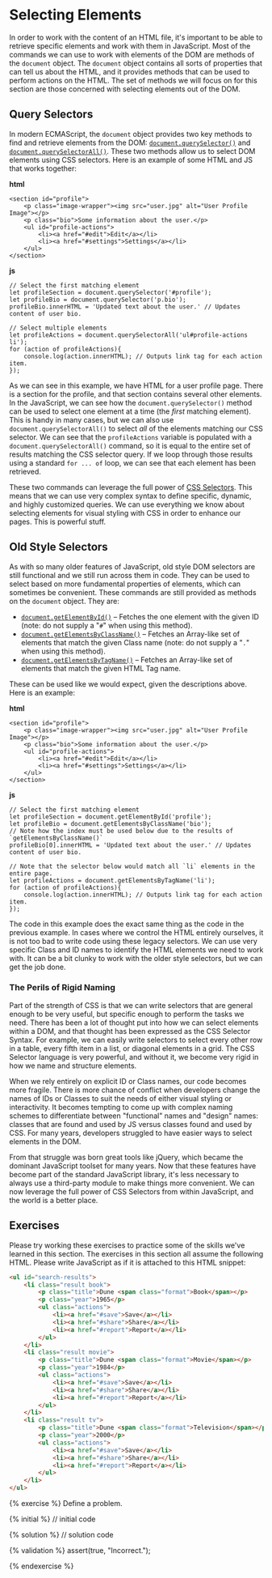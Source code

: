 # Selecting Elements

In order to work with the content of an HTML file, it's important to be able to retrieve specific elements and work with them in JavaScript. Most of the commands we can use to work with elements of the DOM are methods of the `document` object. The `document` object contains all sorts of properties that can tell us about the HTML, and it provides methods that can be used to perform actions on the HTML. The set of methods we will focus on for this section are those concerned with selecting elements out of the DOM.

## Query Selectors
In modern ECMAScript, the `document` object provides two key methods to find and retrieve elements from the DOM: [`document.querySelector()`](https://developer.mozilla.org/en-US/docs/Web/API/Document/querySelector) and [`document.querySelectorAll()`](https://developer.mozilla.org/en-US/docs/Web/API/Document/querySelectorAll). These two methods allow us to select DOM elements using CSS selectors. Here is an example of some HTML and JS that works together:

**html**
```
<section id="profile">
    <p class="image-wrapper"><img src="user.jpg" alt="User Profile Image"></p>
    <p class="bio">Some information about the user.</p>
    <ul id="profile-actions">
        <li><a href="#edit">Edit</a></li>
        <li><a href="#settings">Settings</a></li>
    </ul>
</section>
```

**js**
```
// Select the first matching element
let profileSection = document.querySelector('#profile');
let profileBio = document.querySelector('p.bio');
profileBio.innerHTML = 'Updated text about the user.' // Updates content of user bio.

// Select multiple elements
let profileActions = document.querySelectorAll('ul#profile-actions li');
for (action of profileActions){
    console.log(action.innerHTML); // Outputs link tag for each action item.
});
```

As we can see in this example, we have HTML for a user profile page. There is a section for the profile, and that section contains several other elements. In the JavaScript, we can see how the `document.querySelector()` method can be used to select one element at a time (the _first_ matching element). This is handy in many cases, but we can also use `document.querySelectorAll()` to select _all_ of the elements matching our CSS selector. We can see that the `profileActions` variable is populated with a `document.querySelectorAll()` command, so it is equal to the entire set of results matching the CSS selector query. If we loop through those results using a standard `for ... of` loop, we can see that each element has been retrieved.

These two commands can leverage the full power of [CSS Selectors](https://developer.mozilla.org/en-US/docs/Web/CSS/CSS_Selectors). This means that we can use very complex syntax to define specific, dynamic, and highly customized queries. We can use everything we know about selecting elements for visual styling with CSS in order to enhance our pages. This is powerful stuff.

## Old Style Selectors
As with so many older features of JavaScript, old style DOM selectors are still functional and we still run across them in code. They can be used to select based on more fundamental properties of elements, which can sometimes be convenient. These commands are still provided as methods on the `document` object. They are:

* [`document.getElementById()`](https://developer.mozilla.org/en-US/docs/Web/API/Document/getElementById) &ndash; Fetches the one element with the given ID (note: do not supply a "`#`" when using this method).
* [`document.getElementsByClassName()`](https://developer.mozilla.org/en-US/docs/Web/API/Document/getElementsByClassName) &ndash; Fetches an Array-like set of elements that match the given Class name (note: do not supply a "`.`" when using this method).
* [`document.getElementsByTagName()`](https://developer.mozilla.org/en-US/docs/Web/API/Document/getElementsByTagName) &ndash; Fetches an Array-like set of elements that match the given HTML Tag name.

These can be used like we would expect, given the descriptions above. Here is an example:

**html**
```
<section id="profile">
    <p class="image-wrapper"><img src="user.jpg" alt="User Profile Image"></p>
    <p class="bio">Some information about the user.</p>
    <ul id="profile-actions">
        <li><a href="#edit">Edit</a></li>
        <li><a href="#settings">Settings</a></li>
    </ul>
</section>
```

**js**
```
// Select the first matching element
let profileSection = document.getElementById('profile');
let profileBio = document.getElementsByClassName('bio');
// Note how the index must be used below due to the results of `getElementsByClassName()`
profileBio[0].innerHTML = 'Updated text about the user.' // Updates content of user bio.

// Note that the selector below would match all `li` elements in the entire page.
let profileActions = document.getElementsByTagName('li');
for (action of profileActions){
    console.log(action.innerHTML); // Outputs link tag for each action item.
});
```
The code in this example does the exact same thing as the code in the previous example. In cases where we control the HTML entirely ourselves, it is not too bad to write code using these legacy selectors. We can use very specific Class and ID names to identify the HTML elements we need to work with. It can be a bit clunky to work with the older style selectors, but we can get the job done.

<div class="tip-box">

<h3>The Perils of Rigid Naming</h3>

<p>Part of the strength of CSS is that we can write selectors that are general enough to be very useful, but specific enough to perform the tasks we need. There has been a lot of thought put into how we can select elements within a DOM, and that thought has been expressed as the CSS Selector Syntax. For example, we can easily write selectors to select every other row in a table, every fifth item in a list, or diagonal elements in a grid. The CSS Selector language is very powerful, and without it, we become very rigid in how we name and structure elements.</p>

<p>When we rely entirely on explicit ID or Class names, our code becomes more fragile. There is more chance of conflict when developers change the names of IDs or Classes to suit the needs of either visual styling or interactivity. It becomes tempting to come up with complex naming schemes to differentiate between "functional" names and "design" names: classes that are found and used by JS versus classes found and used by CSS. For many years, developers struggled to have easier ways to select elements in the DOM.</p>

<p>From that struggle was born great tools like jQuery, which became the dominant JavaScript toolset for many years. Now that these features have become part of the standard JavaScript library, it's less necessary to always use a third-party module to make things more convenient. We can now leverage the full power of CSS Selectors from within JavaScript, and the world is a better place.</p>

</div>

## Exercises
Please try working these exercises to practice some of the skills we've learned in this section. The exercises in this section all assume the following HTML. Please write JavaScript as if it is attached to this HTML snippet:

```html
<ul id="search-results">
    <li class="result book">
        <p class="title">Dune <span class="format">Book</span></p>
        <p class="year">1965</p>
        <ul class="actions">
            <li><a href="#save">Save</a></li>
            <li><a href="#share">Share</a></li>
            <li><a href="#report">Report</a></li>
        </ul>
    </li>
    <li class="result movie">
        <p class="title">Dune <span class="format">Movie</span></p>
        <p class="year">1984</p>
        <ul class="actions">
            <li><a href="#save">Save</a></li>
            <li><a href="#share">Share</a></li>
            <li><a href="#report">Report</a></li>
        </ul>
    </li>
    <li class="result tv">
        <p class="title">Dune <span class="format">Television</span></p>
        <p class="year">2000</p>
        <ul class="actions">
            <li><a href="#save">Save</a></li>
            <li><a href="#share">Share</a></li>
            <li><a href="#report">Report</a></li>
        </ul>
    </li>
</ul>
```

{% exercise %}
Define a problem.

{% initial %}
// initial code 

{% solution %}
// solution code

{% validation %}
assert(true, "Incorrect.");

{% endexercise %}